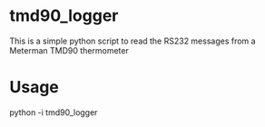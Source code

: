tmd90_logger
============

This is a simple python script to read the RS232 messages from a Meterman TMD90 thermometer

Usage
============
python -i tmd90_logger
